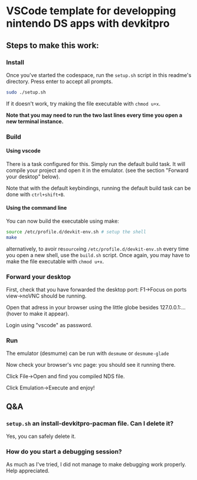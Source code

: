# VSCode template for developping nintendo DS apps with devkitpro

## Steps to make this work:

### Install

Once you've started the codespace, run the `setup.sh` script in this readme's directory. Press enter to accept all prompts.

```bash
sudo ./setup.sh
```

If it doesn't work, try making the file executable with `chmod u+x`.

**Note that you may need to run the two last lines every time you open a new terminal instance.**

### Build

#### Using vscode

There is a task configured for this. Simply run the default build task. It will compile your project and open it in the emulator. (see the section "Forward your desktop" below).

Note that with the default keybindings, running the default build task can be done with `ctrl+shift+B`.

#### Using the command line

You can now build the executable using make:

```bash
source /etc/profile.d/devkit-env.sh # setup the shell
make
```

alternatively, to avoir re`source`ing `/etc/profile.d/devkit-env.sh` every time you open a new shell, use the `build.sh` script. Once again, you may have to make the file executable with `chmod u+x`.


### Forward your desktop

First, check that you have forwarded the desktop port: F1->Focus on ports view->noVNC should be running.

Open that adress in your browser using the little globe besides 127.0.0.1:... (hover to make it appear).

Login using "vscode" as password.

### Run

The emulator (desmume) can be run with `desmume` or `desmume-glade`

Now check your browser's vnc page: you should see it running there.

Click File->Open and find you compiled NDS file.

Click Emulation->Execute and enjoy!

## Q&A

### `setup.sh` an install-devkitpro-pacman file. Can I delete it?

Yes, you can safely delete it.

### How do you start a debugging session?

As much as I've tried, I did not manage to make debugging work properly. Help appreciated.
